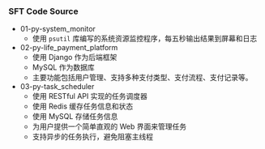 ### SFT Code Source

- 01-py-system_monitor
  - 使用 `psutil` 库编写的系统资源监控程序，每五秒输出结果到屏幕和日志
- 02-py-life_payment_platform
  - 使用 Django 作为后端框架
  - MySQL 作为数据库
  - 主要功能包括用户管理、支持多种支付类型、支付流程、支付记录等。
- 03-py-task_scheduler
  - 使用 RESTful API 实现的任务调度器
  - 使用 Redis 缓存任务信息和状态
  - 使用 MySQL 存储任务信息
  - 为用户提供一个简单直观的 Web 界面来管理任务
  - 支持异步的任务执行，避免阻塞主线程